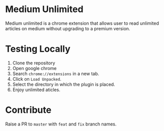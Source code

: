 # Medium Unlimited

Medium unlimited is a chrome extension that allows user to read unlimited articles on medium without upgrading to a premium version.

# Testing Locally

1. Clone the repository
2. Open google chrome
3. Search `chrome://extensions` in a new tab.
4. Click on `Load Unpacked`.
5. Select the directory in which the plugin is placed.
6. Enjoy unlimited aticles.

# Contribute
Raise a PR to `master` with `feat` and `fix` branch names.
